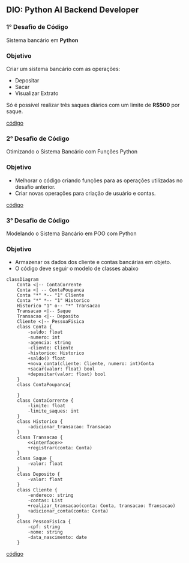 ## DIO: Python AI Backend Developer

### 1° Desafio de Código

Sistema bancário em **Python**

### Objetivo
Criar um sistema bancário com as  operações:
- Depositar
- Sacar
- Visualizar Extrato
 
Só é possível realizar três saques diários com um limite de **R$500** por saque.

[código](conta_corrente.py)


### 2° Desafio de Código

Otimizando o Sistema Bancário com Funções Python

### Objetivo
- Melhorar o código criando funções para as operações utilizadas no desafio anterior. 
- Criar novas operações para criação de usuário e contas.

[código](conta_corrente_funcoes.py)


### 3° Desafio de Código

Modelando o Sistema Bancário em POO com Python

### Objetivo
- Armazenar os dados dos cliente e contas bancárias em objeto.
- O código deve seguir o modelo de classes abaixo


```mermaid
classDiagram
    Conta <|-- ContaCorrente
    Conta <| -- ContaPoupanca
    Conta "*" *-- "1" Cliente
    Conta "*" *-- "1" Historico
    Historico "1" o-- "*" Transacao
    Transacao <|-- Saque
    Transacao <|-- Deposito
    Cliente <|-- PessoaFisica
    class Conta {
        -saldo: float 
        -numero: int 
        -agencia: string 
        -cliente: Cliente 
        -historico: Historico 
        +saldo() float
        +nova_conta(cliente: Cliente, numero: int)Conta
        +sacar(valor: float) bool
        +depositar(valor: float) bool
    }
    class ContaPoupanca{
        
    }
    class ContaCorrente {
        -limite: float 
        -limite_saques: int 
    }
    class Historico {
        -adicionar_transacao: Transacao 
    }
    class Transacao {
        <<interface>>
        +registrar(conta: Conta)
    }
    class Saque {
        -valor: float
    }
    class Deposito {
        -valor: float
    }
    class Cliente {
        -endereco: string 
        -contas: List
        +realizar_transacao(conta: Conta, transacao: Transacao)
        +adicionar_conta(conta: Conta)
    }
    class PessoaFisica {
        -cpf: string
        -nome: string
        -data_nascimento: date
    }
```

[código](conta_corrente_classes.py)